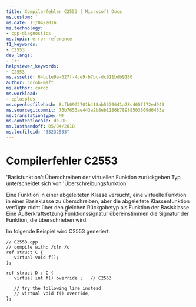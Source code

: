```yaml
---
title: Compilerfehler C2553 | Microsoft Docs
ms.custom: ''
ms.date: 11/04/2016
ms.technology:
- cpp-diagnostics
ms.topic: error-reference
f1_keywords:
- C2553
dev_langs:
- C++
helpviewer_keywords:
- C2553
ms.assetid: 64bc1e9a-627f-4ce9-b7bc-dc911bdb9180
author: corob-msft
ms.author: corob
ms.workload:
- cplusplus
ms.openlocfilehash: 8cfb09f2701b418ab5570641a78c465ff72ed943
ms.sourcegitcommit: 76b7653ae443a2b8eb1186b789f8503609d6453e
ms.translationtype: MT
ms.contentlocale: de-DE
ms.lasthandoff: 05/04/2018
ms.locfileid: "33232533"
---
```

# <a name="compiler-error-c2553"></a>Compilerfehler C2553
'Basisfunktion': Überschreiben der virtuellen Funktion zurückgeben Typ unterscheidet sich von 'Überschreibungsfunktion'  
  
 Eine Funktion in einer abgeleiteten Klasse versucht, eine virtuelle Funktion in einer Basisklasse zu überschreiben, aber die abgeleitete Klassenfunktion verfügte nicht über den gleichen Rückgabetyp als Funktion der Basisklasse.  Eine Außerkraftsetzung Funktionssignatur übereinstimmen die Signatur der Funktion, die überschrieben wird.  
  
 Im folgende Beispiel wird C2553 generiert:  
  
```  
// C2553.cpp  
// compile with: /clr /c  
ref struct C {  
   virtual void f();  
};  
  
ref struct D : C {  
   virtual int f() override ;   // C2553   
  
   // try the following line instead  
   // virtual void f() override;  
};  
```